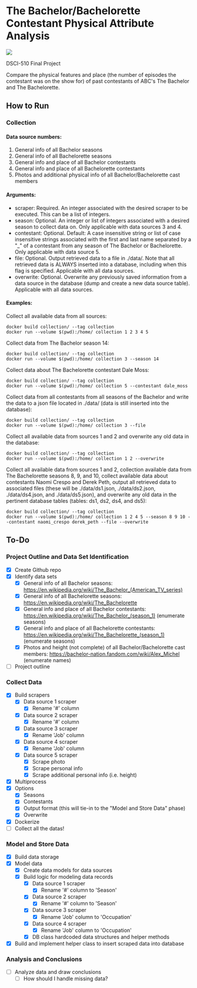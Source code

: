 # The Bachelor/Bachelorette Contestant Physical Attribute Analysis

![](https://media0.giphy.com/media/6wk5cC8J7ZEe8RR75e/giphy.gif)

DSCI-510 Final Project

Compare the physical features and place (the number of episodes the contestant was on the show for) of past contestants of ABC's The Bachelor and The Bachelorette.

## How to Run

### Collection

#### Data source numbers:

1. General info of all Bachelor seasons
2. General info of all Bachelorette seasons
3. General info and place of all Bachelor contestants
4. General info and place of all Bachelorette contestants
5. Photos and additional physical info of all Bachelor/Bachelorette cast members

#### Arguments:

* scraper: Required. An integer associated with the desired scraper to be executed. This can be a list of integers.
* season: Optional. An integer or list of integers associated with a desired season to collect data on. Only applicable with data sources 3 and 4.
* contestant: Optional. Default: A case insensitive string or list of case insensitive strings associated with the first and last name separated by a "_" of a contestant from any season of The Bachelor or Bachelorette. Only applicable with data source 5.
* file: Optional. Output retrieved data to a file in ./data/. Note that all retrieved data is ALWAYS inserted into a database, including when this flag is specified. Applicable with all data sources.
* overwrite: Optional. Overwrite any previously saved information from a data source in the database (dump and create a new data source table). Applicable with all data sources.

#### Examples:

Collect all available data from all sources:
```
docker build collection/ --tag collection
docker run --volume $(pwd):/home/ collection 1 2 3 4 5
```

Collect data from The Bachelor season 14:
```
docker build collection/ --tag collection
docker run --volume $(pwd):/home/ collection 3 --season 14
```

Collect data about The Bachelorette contestant Dale Moss:
```
docker build collection/ --tag collection
docker run --volume $(pwd):/home/ collection 5 --contestant dale_moss
```

Collect data from all contestants from all seasons of the Bachelor and write the data to a json file located in ./data/ (data is still inserted into the database):
```
docker build collection/ --tag collection
docker run --volume $(pwd):/home/ collection 3 --file
```

Collect all available data from sources 1 and 2 and overwrite any old data in the database:
```
docker build collection/ --tag collection
docker run --volume $(pwd):/home/ collection 1 2 --overwrite
```

Collect all available data from sources 1 and 2, collection available data from The Bachelorette seasons 8, 9, and 10, collect available data about contestants Naomi Crespo and Derek Peth, output all retrieved data to associated files (these will be ./data/ds1.json, ./data/ds2.json, ./data/ds4.json, and ./data/ds5.json), and overwrite any old data in the pertinent database tables (tables: ds1, ds2, ds4, and ds5):
```
docker build collection/ --tag collection
docker run --volume $(pwd):/home/ collection 1 2 4 5 --season 8 9 10 --contestant naomi_crespo derek_peth --file --overwrite
```

## To-Do

### Project Outline and Data Set Identification

- [x] Create Github repo
- [x] Identify data sets
  - [x] General info of all Bachelor seasons: https://en.wikipedia.org/wiki/The_Bachelor_(American_TV_series)
  - [x] General info of all Bachelorette seasons: https://en.wikipedia.org/wiki/The_Bachelorette
  - [x] General info and place of all Bachelor contestants: https://en.wikipedia.org/wiki/The_Bachelor_(season_1) (enumerate seasons)
  - [x] General info and place of all Bachelorette contestants: https://en.wikipedia.org/wiki/The_Bachelorette_(season_1) (enumerate seasons)
  - [x] Photos and height (not complete) of all Bachelor/Bachelorette cast members: https://bachelor-nation.fandom.com/wiki/Alex_Michel (enumerate names)
- [ ] Project outline

### Collect Data

- [x] Build scrapers
  - [x] Data source 1 scraper
    - [x] Rename '#' column
  - [x] Data source 2 scraper
    - [x] Rename '#' column
  - [x] Data source 3 scraper
    - [x] Rename 'Job' column
  - [x] Data source 4 scraper
    - [x] Rename 'Job' column
  - [x] Data source 5 scraper
    - [x] Scrape photo
    - [x] Scrape personal info
    - [x] Scrape additional personal info (i.e. height)
- [x] Multiprocess
- [x] Options
  - [x] Seasons
  - [x] Contestants
  - [x] Output format (this will tie-in to the "Model and Store Data" phase)
  - [x] Overwrite
- [x] Dockerize
- [ ] Collect all the datas!

### Model and Store Data

- [x] Build data storage
- [x] Model data
  - [x] Create data models for data sources
  - [x] Build logic for modeling data records
    - [x] Data source 1 scraper
      - [x] Rename '#' column to 'Season'
    - [x] Data source 2 scraper
      - [x] Rename '#' column to 'Season'
    - [x] Data source 3 scraper
      - [x] Rename 'Job' column to 'Occupation'
    - [x] Data source 4 scraper
      - [x] Rename 'Job' column to 'Occupation'
    - [x] DB class hardcoded data structures and helper methods
- [x] Build and implement helper class to insert scraped data into database

### Analysis and Conclusions

- [ ] Analyze data and draw conclusions
  - [ ] How should I handle missing data?
